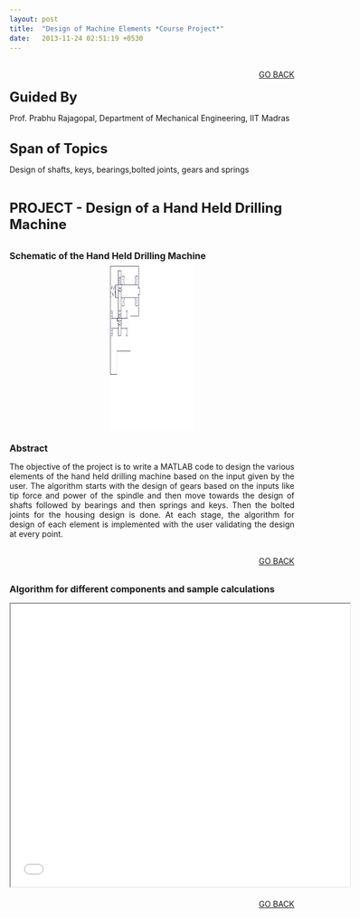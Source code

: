 ```yaml
---
layout: post
title:  "Design of Machine Elements *Course Project*"
date:   2013-11-24 02:51:19 +0530
---
```



<br>
<div align="right"><a href="/project.html">GO BACK</a></div>
<br>
<font size="5"><b>Guided By</b></font>
<p>Prof. Prabhu Rajagopal, Department of Mechanical Engineering, IIT Madras</p>

<br>
<font size="5"><b>Span of Topics</b></font>
<p>Design of shafts, keys, bearings,bolted joints, gears and springs</p>
<br>

<font size="5"><b>PROJECT - Design of a Hand Held Drilling Machine</b></font>

<br>
<font size="3"><b>Schematic of the Hand Held Drilling Machine</b></font>
<section role="banner" align="center">
  <img src="/img/drillschematic.png" width="30%" height="300px">
</section>

<br>
<font size="3"><b>Abstract</b></font>
<p align="justify">The objective of the project is to write a MATLAB code to design the various elements of the hand held drilling machine based on the input given by the user. The algorithm starts with the design of gears based on the inputs like tip force and power of the spindle and then move towards the design of shafts followed by bearings and then springs and keys. Then the bolted joints for the housing design is done. At each stage, the algorithm for design of each element is implemented with the user validating the design at every point.</p>
<br>

<div align="right"><a href="/project.html">GO BACK</a></div>
<br>


<font size="3"><b>Algorithm for different components and sample calculations</b></font>
<section role="banner" align="center">
<iframe src="/DOME.pdf" 
style="width:600px; height:500px;" frameborder="2"></iframe>
</section>
<br>


<div align="right"><a href="/project.html">GO BACK</a></div>
<br>




